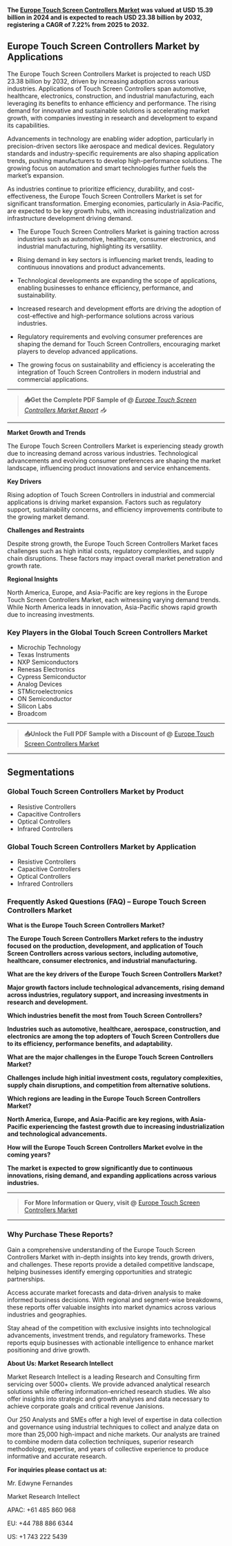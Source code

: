 <p><strong>The <a href="https://www.marketresearchintellect.com/download-sample/?rid=156632&amp;utm_source=Pulse-April-Europe&amp;utm_medium=852">Europe Touch Screen Controllers Market</a> was valued at USD 15.39 billion in 2024 and is expected to reach USD 23.38 billion by 2032, registering a CAGR of 7.22% from 2025 to 2032.</strong></p><h2>Europe Touch Screen Controllers Market by Applications&nbsp;</h2><p><p>The Europe Touch Screen Controllers Market is projected to reach USD 23.38 billion by 2032, driven by increasing adoption across various industries. Applications of Touch Screen Controllers span automotive, healthcare, electronics, construction, and industrial manufacturing, each leveraging its benefits to enhance efficiency and performance. The rising demand for innovative and sustainable solutions is accelerating market growth, with companies investing in research and development to expand its capabilities.</p><p>Advancements in technology are enabling wider adoption, particularly in precision-driven sectors like aerospace and medical devices. Regulatory standards and industry-specific requirements are also shaping application trends, pushing manufacturers to develop high-performance solutions. The growing focus on automation and smart technologies further fuels the market&rsquo;s expansion.</p><p>As industries continue to prioritize efficiency, durability, and cost-effectiveness, the Europe Touch Screen Controllers Market is set for significant transformation. Emerging economies, particularly in Asia-Pacific, are expected to be key growth hubs, with increasing industrialization and infrastructure development driving demand.</p></p><ul><li><p>The Europe Touch Screen Controllers Market is gaining traction across industries such as automotive, healthcare, consumer electronics, and industrial manufacturing, highlighting its versatility.</p></li><li><p>Rising demand in key sectors is influencing market trends, leading to continuous innovations and product advancements.</p></li><li><p>Technological developments are expanding the scope of applications, enabling businesses to enhance efficiency, performance, and sustainability.</p></li><li><p>Increased research and development efforts are driving the adoption of cost-effective and high-performance solutions across various industries.</p></li><li><p>Regulatory requirements and evolving consumer preferences are shaping the demand for Touch Screen Controllers, encouraging market players to develop advanced applications.</p></li><li><p>The growing focus on sustainability and efficiency is accelerating the integration of Touch Screen Controllers in modern industrial and commercial applications.</p></li></ul><hr /><blockquote><p><strong><span class="font-[700]">📥Get the Complete PDF Sample of @ </span></strong><em><span class="font-[700]"><a href="https://www.marketresearchintellect.com/download-sample/?rid=156632&amp;utm_source=Pulse-April-Europe&amp;utm_medium=852" target="_blank" data-tracking-control-name="article-ssr-frontend-pulse_little-text-block" data-tracking-will-navigate="" data-test-link="">Europe Touch Screen Controllers Market Report</a>&nbsp;📥</span></em></p></blockquote><hr /><p class="" data-start="77" data-end="360"><strong data-start="77" data-end="105">Market Growth and Trends</strong></p><p class="" data-start="77" data-end="360">The Europe Touch Screen Controllers Market is experiencing steady growth due to increasing demand across various industries. Technological advancements and evolving consumer preferences are shaping the market landscape, influencing product innovations and service enhancements.</p><p class="" data-start="362" data-end="606"><strong data-start="362" data-end="377">Key Drivers</strong></p><p class="" data-start="362" data-end="606">Rising adoption of Touch Screen Controllers in industrial and commercial applications is driving market expansion. Factors such as regulatory support, sustainability concerns, and efficiency improvements contribute to the growing market demand.</p><p class="" data-start="608" data-end="849"><strong data-start="608" data-end="637">Challenges and Restraints</strong></p><p class="" data-start="608" data-end="849">Despite strong growth, the Europe Touch Screen Controllers Market faces challenges such as high initial costs, regulatory complexities, and supply chain disruptions. These factors may impact overall market penetration and growth rate.</p><p class="" data-start="851" data-end="1095"><strong data-start="851" data-end="872">Regional Insights</strong></p><p class="" data-start="851" data-end="1095">North America, Europe, and Asia-Pacific are key regions in the Europe Touch Screen Controllers Market, each witnessing varying demand trends. While North America leads in innovation, Asia-Pacific shows rapid growth due to increasing investments.</p><p><h3>Key Players in the Global Touch Screen Controllers Market </h3><ul><li>Microchip Technology</li><li> Texas Instruments</li><li> NXP Semiconductors</li><li> Renesas Electronics</li><li> Cypress Semiconductor</li><li> Analog Devices</li><li> STMicroelectronics</li><li> ON Semiconductor</li><li> Silicon Labs</li><li> Broadcom</li></ul></p><hr /><blockquote><p><strong>📥Unlock the Full PDF Sample with a Discount of @</strong> <a href="https://www.marketresearchintellect.com/ask-for-discount/?rid=156632&amp;utm_source=Pulse-April-Europe&amp;utm_medium=852">Europe Touch Screen Controllers Market</a></p></blockquote><hr /><p><h2>Segmentations</h2><h3>Global Touch Screen Controllers Market by Product</h3><ul><li>Resistive Controllers</li><li> Capacitive Controllers</li><li> Optical Controllers</li><li> Infrared Controllers</li></ul><h3>Global Touch Screen Controllers Market by Application</h3><ul><li>Resistive Controllers</li><li> Capacitive Controllers</li><li> Optical Controllers</li><li> Infrared Controllers</li></ul></p><h3><strong>Frequently Asked Questions (FAQ) &ndash; Europe Touch Screen Controllers Market</strong></h3><p><strong>What is the Europe Touch Screen Controllers Market?</strong></p><p><strong>The Europe Touch Screen Controllers Market refers to the industry focused on the production, development, and application of Touch Screen Controllers across various sectors, including automotive, healthcare, consumer electronics, and industrial manufacturing.</strong></p><p><strong>What are the key drivers of the Europe Touch Screen Controllers Market?</strong></p><p><strong>Major growth factors include technological advancements, rising demand across industries, regulatory support, and increasing investments in research and development.</strong></p><p><strong>Which industries benefit the most from Touch Screen Controllers?</strong></p><p><strong>Industries such as automotive, healthcare, aerospace, construction, and electronics are among the top adopters of Touch Screen Controllers due to its efficiency, performance benefits, and adaptability.</strong></p><p><strong>What are the major challenges in the Europe Touch Screen Controllers Market?</strong></p><p><strong>Challenges include high initial investment costs, regulatory complexities, supply chain disruptions, and competition from alternative solutions.</strong></p><p><strong>Which regions are leading in the Europe Touch Screen Controllers Market?</strong></p><p><strong>North America, Europe, and Asia-Pacific are key regions, with Asia-Pacific experiencing the fastest growth due to increasing industrialization and technological advancements.</strong></p><p><strong>How will the Europe Touch Screen Controllers Market evolve in the coming years?</strong></p><p><strong>The market is expected to grow significantly due to continuous innovations, rising demand, and expanding applications across various industries.</strong></p><hr /><blockquote><p><span class="font-[700]"><strong>For More Information or Query, visit&nbsp;@</strong>&nbsp;</span><span class="font-[700]"><a href="https://www.marketresearchintellect.com/product/global-touch-screen-controllers-market-size-forecast/?utm_source=Linkedin&utm_medium=852" target="_blank" data-tracking-control-name="article-ssr-frontend-pulse_little-text-block" data-tracking-will-navigate="" data-test-link="">Europe Touch Screen Controllers Market</a></span></p></blockquote><hr /><h3><strong data-start="0" data-end="31">Why Purchase These Reports?</strong></h3><p class="" data-start="35" data-end="297">Gain a comprehensive understanding of the Europe Touch Screen Controllers Market with in-depth insights into key trends, growth drivers, and challenges. These reports provide a detailed competitive landscape, helping businesses identify emerging opportunities and strategic partnerships.</p><p class="" data-start="299" data-end="540">Access accurate market forecasts and data-driven analysis to make informed business decisions. With regional and segment-wise breakdowns, these reports offer valuable insights into market dynamics across various industries and geographies.</p><p class="" data-start="542" data-end="784">Stay ahead of the competition with exclusive insights into technological advancements, investment trends, and regulatory frameworks. These reports equip businesses with actionable intelligence to enhance market positioning and drive growth.</p><p><strong><span class="font-[700]">About Us: Market Research Intellect</span></strong></p><p><span class="">Market Research Intellect is a leading Research and Consulting firm servicing over 5000+ clients. We provide advanced analytical research solutions while offering information-enriched research studies.&nbsp;</span>We also offer insights into strategic and growth analyses and data necessary to achieve corporate goals and critical revenue Janisions.</p><p><span class="">Our 250 Analysts and SMEs offer a high level of expertise in data collection and governance using industrial techniques to collect and analyze data on more than 25,000 high-impact and niche markets. Our analysts are trained to combine modern data collection techniques, superior research methodology, expertise, and years of collective experience to produce informative and accurate research.</span></p><p><strong>For inquiries please contact us at:</strong></p><p>Mr. Edwyne Fernandes</p><p>Market Research Intellect</p><p>APAC: +61 485 860 968</p><p>EU: +44 788 886 6344</p><p>US: +1 743 222 5439</p>